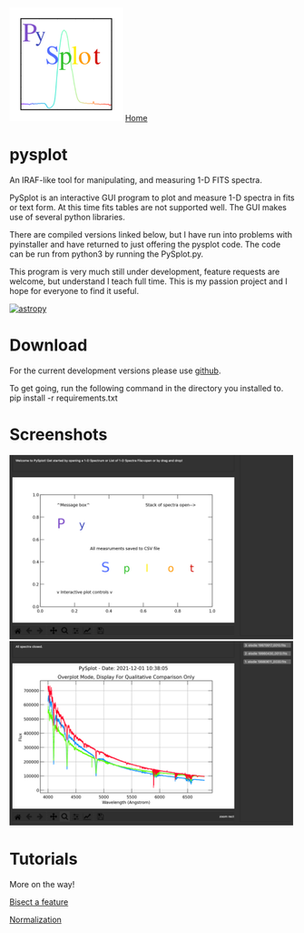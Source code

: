<img src="icon.png" width="200"> <a href="https://thomasjoshd.github.io/">Home</a>
# pysplot
An IRAF-like tool for manipulating, and measuring 1-D FITS spectra.

PySplot is an interactive GUI program to plot and measure 1-D spectra in fits or text form. At this time fits tables are not supported well. The GUI makes use of several python libraries.

There are compiled versions linked below, but I have run into problems with pyinstaller and have returned to just offering the pysplot code.  The code can be run from python3 by running the PySplot.py.

This program is very much still under development, feature requests are welcome, but understand I teach full time. This is my passion project and I hope for everyone to find it useful.

[![astropy](http://img.shields.io/badge/powered%20by-AstroPy-orange.svg?style=flat)](http://www.astropy.org/)

# Download

For the current development versions please use <a href="https://github.com/thomasjoshd/pysplot">github</a>.


To get going, run the following command in the directory you installed to.
pip install -r requirements.txt

# Screenshots
<img src="screenshot1.png" width="500">

<img src="screenshot2.png" width="500"> 

# Tutorials

More on the way!

<a href="https://youtu.be/KVL70Wp-aKg">Bisect a feature</a>

<a href="PySplot_Normalization_Tutorial.pdf">Normalization</a>
